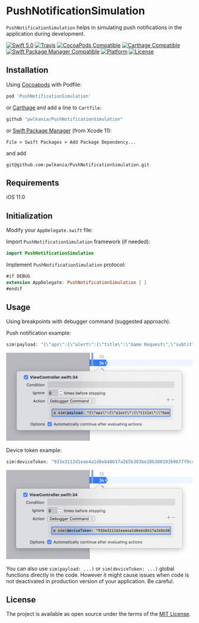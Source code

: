 # PushNotificationSimulation

`PushNotificationSimulation` helps in simulating push notifications in the application during development.

[![Swift 5.0](https://img.shields.io/badge/swift-5.0-4BC51D.svg?style=flat)](https://swift.org/)
[![Travis](https://travis-ci.org/pwlkania/PushNotificationSimulation.svg?branch=master)](https://travis-ci.org/pwlkania/PushNotificationSimulation.svg?branch=master)
[![CocoaPods Compatible](https://img.shields.io/cocoapods/v/PushNotificationSimulation.svg)](https://cocoapods.org/pods/PushNotificationSimulation)
[![Carthage Compatible](https://img.shields.io/badge/carthage-compatible-4BC51D.svg?style=flat)](https://github.com/Carthage/Carthage)
[![Swift Package Manager Compatible](https://img.shields.io/badge/swift%20package%20manager-compatible-4BC51D.svg?style=flat)](https://github.com/apple/swift-package-manager)
[![Platform](https://img.shields.io/cocoapods/p/PushNotificationSimulation.svg)](http://cocoadocs.org/docsets/PushNotificationSimulation)
[![License](https://img.shields.io/cocoapods/l/PushNotificationSimulation.svg)](https://github.com/PGSSoft/PushNotificationSimulation)

## Installation

Using [Cocoapods](https://cocoapods.org/) with Podfile:

```ruby
pod 'PushNotificationSimulation'
```

or [Carthage](https://github.com/Carthage/Carthage) and add a line to `Cartfile`:

```ruby
github "pwlkania/PushNotificationSimulation"
```

or [Swift Package Manager](https://github.com/apple/swift-package-manager) (from Xcode 11):

```
File > Swift Packages > Add Package Dependency...
```

and add

```
git@github.com:pwlkania/PushNotificationSimulation.git
```

## Requirements

iOS 11.0

## Initialization

Modify your `AppDelegate.swift` file:

Import `PushNotificationSimulation` framework (if needed):

```swift
import PushNotificationSimulation
```

Implement `PushNotificationSimulation` protocol:

```swift
#if DEBUG
extension AppDelegate: PushNotificationSimulation { }
#endif
```

## Usage

Using breakpoints with debugger command (suggested approach). 

Push notification example:

```Swift
sim(payload: "{\"aps\":{\"alert\":{\"title\":\"Game Request\",\"subtitle\":\"Five Card Draw\",\"body\":\"Bob wants to play poker\"},\"category\":\"GAME_INVITATION\"},\"gameID\":\"12345678\"}", delay: 3)
```

![Payload.png](Payload.png)

Device token example:

```Swift
sim(deviceToken: "933e3112d1eae4a1d8eb48617a265b303be28b300193b9677f0ccf52a63a5b1e")
```

![DeviceToken.png](DeviceToken.png)

You can also use `sim(payload: ...)` or `sim(deviceToken: ...)` global functions directly in the code. However it might cause issues when code is not deactivated in production version of your application. Be careful.

## License

The project is available as open source under the terms of the [MIT License](http://opensource.org/licenses/MIT).
